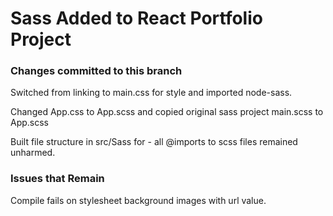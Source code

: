 # Sass Added to React Portfolio Project

### Changes committed to this branch

Switched from linking to main.css for style and imported node-sass.

Changed App.css to App.scss and copied original sass project main.scss to App.scss

Built file structure in src/Sass for - all @imports to scss files remained unharmed.

### Issues that Remain

Compile fails on stylesheet background images with url value.
